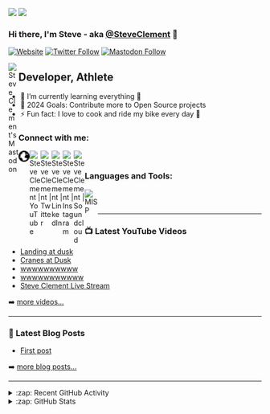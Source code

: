 ![](https://github-readme-stats-sigma-five.vercel.app/api?username=SteveClement&show_icons=true&count_private=true)
![](https://github-readme-stats-sigma-five.vercel.app/api/top-langs/?username=SteveClement&hide=html&layout=compact)

### Hi there, I'm Steve - aka [@SteveClement][website] 👋

[![Website](https://img.shields.io/website?label=localhost.lu&style=for-the-badge&url=https%3A%2F%2Flocalhost.lu)](https://localhost.lu)
[![Twitter Follow](https://img.shields.io/twitter/follow/SteveClement?color=1DA1F2&logo=twitter&style=for-the-badge)](https://twitter.com/intent/follow?original_referer=https%3A%2F%2Fgithub.com%2FSteveClement&screen_name=SteveClement)
[![Mastodon Follow](https://img.shields.io/mastodon/follow/110887225494575400?domain=https%3A%2F%2Finfosec.exchange&style=for-the-badge&logo=mastodon)](https://infosec.exchange/@SteveClement)

<a href="https://infosec.exchange/@SteveClement" rel="me">
  <img align="left" alt="Steve Clement's Mastodon" width="20px" src="https://simpleicons.now.sh/mastodon/495f7e" />
</a>

## Developer, Athlete

- 🌱 I’m currently learning everything 🤣
- 🥅 2024 Goals: Contribute more to Open Source projects
- ⚡ Fun fact: I love to cook and ride my bike every day 🚴

### Connect with me:

[<img align="left" alt="localhost.lu" width="22px" src="https://raw.githubusercontent.com/iconic/open-iconic/master/svg/globe.svg" />][website]
[<img align="left" alt="SteveClement | YouTube" width="22px" src="https://cdn.jsdelivr.net/npm/simple-icons@v3/icons/youtube.svg" />][youtube]
[<img align="left" alt="SteveClement | Twitter" width="22px" src="https://cdn.jsdelivr.net/npm/simple-icons@v3/icons/twitter.svg" />][twitter]
[<img align="left" alt="SteveClement | LinkedIn" width="22px" src="https://cdn.jsdelivr.net/npm/simple-icons@v3/icons/linkedin.svg" />][linkedin]
[<img align="left" alt="SteveClement | Instagram" width="22px" src="https://cdn.jsdelivr.net/npm/simple-icons@v3/icons/instagram.svg" />][instagram]
[<img align="left" alt="SteveClement | Soundcloud" width="22px" src="https://cdn.jsdelivr.net/npm/simple-icons@v3/icons/soundcloud.svg" />][soundcloud]

<br />

### Languages and Tools:

[<img align="left" alt="MISP" width="26px" src="https://raw.githubusercontent.com/MISP/MISP/2.4/INSTALL/logos/misp-logo.png" />][mispplaylist]

<br />
<br />

---

### 📺 Latest YouTube Videos

<!-- YOUTUBE:START -->
- [Landing at dusk](https://www.youtube.com/watch?v=EO18Y5ZiJ8U)
- [Cranes at Dusk](https://www.youtube.com/watch?v=7y0bZyBS_BU)
- [wwwwwwwwww](https://www.youtube.com/watch?v=F1YXdsf9fYQ)
- [wwwwwwwwwww](https://www.youtube.com/watch?v=xgNrJrS0fQw)
- [Steve Clement Live Stream](https://www.youtube.com/watch?v=JLc--uBnM-A)
<!-- YOUTUBE:END -->

➡️ [more videos...](https://youtube.com/SteveClement)

---

### 📕 Latest Blog Posts

<!-- BLOG-POST-LIST:START -->
- [First post](https://dev.to/steveclement/first-post-4a52)
<!-- BLOG-POST-LIST:END -->

➡️ [more blog posts...](https://dev.to/SteveClement)

---

<details>
  <summary>:zap: Recent GitHub Activity</summary>

<!--START_SECTION:activity-->
1. ❗ Opened issue [#5](https://github.com/SteveClement/whatsapp-group-extractor/issues/5) in [SteveClement/whatsapp-group-extractor](https://github.com/SteveClement/whatsapp-group-extractor)
2. ❗ Opened issue [#4](https://github.com/SteveClement/whatsapp-group-extractor/issues/4) in [SteveClement/whatsapp-group-extractor](https://github.com/SteveClement/whatsapp-group-extractor)
3. 🗣 Commented on [#127](https://github.com/vulnerability-lookup/vulnerability-lookup/issues/127#issuecomment-2830193388) in [vulnerability-lookup/vulnerability-lookup](https://github.com/vulnerability-lookup/vulnerability-lookup)
4. 💪 Opened PR [#4](https://github.com/fedus/leneda-client/pull/4) in [fedus/leneda-client](https://github.com/fedus/leneda-client)
5. 🗣 Commented on [#2](https://github.com/fedus/leneda-client/issues/2#issuecomment-2830131654) in [fedus/leneda-client](https://github.com/fedus/leneda-client)
<!--END_SECTION:activity-->

</details>

<details>
  <summary>:zap: GitHub Stats</summary>

  <img align="left" alt="SteveClement's GitHub Stats" src="https://github-readme-stats.vercel.app/api?username=SteveClement&show_icons=true&hide_border=true" />

</details>

[website]: https://localhost.lu
[twitter]: https://twitter.com/SteveClement
[youtube]: https://youtube.com/SteveClement
[instagram]: https://instagram.com/SteveClement	
[soundcloud]: https://soundcloud.com/SteveClement	
[linkedin]: https://linkedin.com/in/SteveClement3
[mispplaylist]: https://www.youtube.com/playlist?list=PLdkk3sJ2VZ_hQUKF931M1rqdwSU3h1BZI
